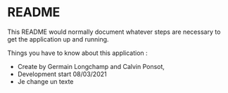 # README

This README would normally document whatever steps are necessary to get the
application up and running.

Things you have to know about this application : 

* Create by Germain Longchamp and Calvin Ponsot, 
* Development start 08/03/2021
* Je change un texte